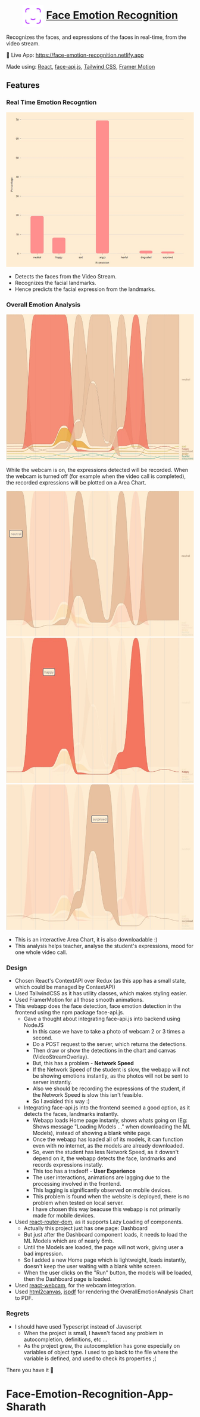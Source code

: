 <h1 align="center">
    <img src="./src/logo.svg" valign="middle" width="58" height="58" alt="logo" />
    <a href="https://face-emotion-recognition.netlify.app">
        <span valign="middle">
                Face Emotion Recognition
        </span>
    </a>
</h1>

Recognizes the faces, and expressions of the faces in real-time, from the video stream.

🚀 Live App: https://face-emotion-recognition.netlify.app

Made using: [React](https://reactjs.org), [face-api.js](https://github.com/justadudewhohacks/face-api.js/), [Tailwind CSS](https://tailwindcss.com/), [Framer Motion](https://www.framer.com/motion/)

## Features

### Real Time Emotion Recogntion

<img src="./src/assets/emotionRecognitionChart.jpg" halign="center" valign="center" />

- Detects the faces from the Video Stream.
- Recognizes the facial landmarks.
- Hence predicts the facial expression from the landmarks.

### Overall Emotion Analysis

<img src="./src/assets/overallEmotionAnalysis-1.jpg" halign="center" valign="center" />

While the webcam is on, the expressions detected will be recorded.
When the webcam is turned off (for example when the video call is completed), the recorded expressions will be plotted on a Area Chart.

<img src="./src/assets/overallEmotionAnalysis-2.jpg" halign="center" valign="center" />
<img src="./src/assets/overallEmotionAnalysis-3.jpg" halign="center" valign="center" />
<img src="./src/assets/overallEmotionAnalysis-4.jpg" halign="center" valign="center" />

- This is an interactive Area Chart, it is also downloadable :)
- This analysis helps teacher, analyse the student's expressions, mood for one whole video call.

### Design

- Chosen React's ContextAPI over Redux (as this app has a small state, which could be managed by ContextAPI)
- Used TailwindCSS as it has utility classes, which makes styling easier.
- Used FramerMotion for all those smooth animations.
- This webapp does the face detection, face emotion detection in the frontend using the npm package face-api.js.
  - Gave a thought about integrating face-api.js into backend using NodeJS
    - In this case we have to take a photo of webcam 2 or 3 times a second.
    - Do a POST request to the server, which returns the detections.
    - Then draw or show the detections in the chart and canvas (VideoStreamOverlay).
    - But, this has a problem - **Network Speed**
    - If the Network Speed of the student is slow, the webapp will not be showing emotions instantly, as the photos will not be sent to server instantly.
    - Also we should be recording the expressions of the student, if the Network Speed is slow this isn't feasible.
    - So I avoided this way :)
  - Integrating face-api.js into the frontend seemed a good option, as it detects the faces, landmarks instantly.
    - Webapp loads Home page instanly, shows whats going on (Eg: Shows message "Loading Models ..." when downloading the ML Models), instead of showing a blank white page.
    - Once the webapp has loaded all of its models, it can function even with no internet, as the models are already downloaded.
    - So, even the student has less Network Speed, as it dowsn't depend on it, the webapp detects the face, landmarks and records expressions instatly.
    - This too has a tradeoff - **User Experience**
    - The user interactions, animations are lagging due to the processing involved in the frontend.
    - This lagging is significantly observed on mobile devices.
    - This problem is found when the website is deployed, there is no problem when tested on local server.
    - I have chosen this way beacuse this webapp is not primarily made for mobile devices.
- Used [react-router-dom](https://reactrouter.com/), as it supports Lazy Loading of components.
  - Actually this project just has one page: Dashboard
  - But just after the Dashboard component loads, it needs to load the ML Models which are of nearly 6mb.
  - Until the Models are loaded, the page will not work, giving user a bad impression.
  - So I added a new Home page which is lightweight, loads instantly, doesn't keep the user waiting with a blank white screen.
  - When the user clicks on the "Run" button, the models will be loaded, then the Dashboard page is loaded.
- Used [react-webcam](https://github.com/mozmorris/react-webcam), for the webcam integration.
- Used [html2canvas](https://github.com/niklasvh/html2canvas), [jspdf](https://github.com/parallax/jsPDF) for rendering the OverallEmotionAnalysis Chart to PDF.

### Regrets

- I should have used Typescript instead of Javascript
  - When the project is small, I haven't faced any problem in autocompletion, definitions, etc ...
  - As the project grew, the autocompletion has gone especially on variables of object type. I used to go back to the file where the variable is defined, and used to check its properties ;(

<!-- ### To run on local server
```bash
> git clone https://github.com/Eessh/face-emotion-recognition.git
> cd face-emotion-recognition
> npm install
> npm run start
``` -->

There you have it 🙌
# Face-Emotion-Recognition-App-Sharath
